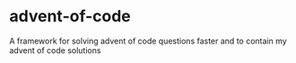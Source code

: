 # advent-of-code
A framework for solving advent of code questions faster and to contain my advent of code solutions
